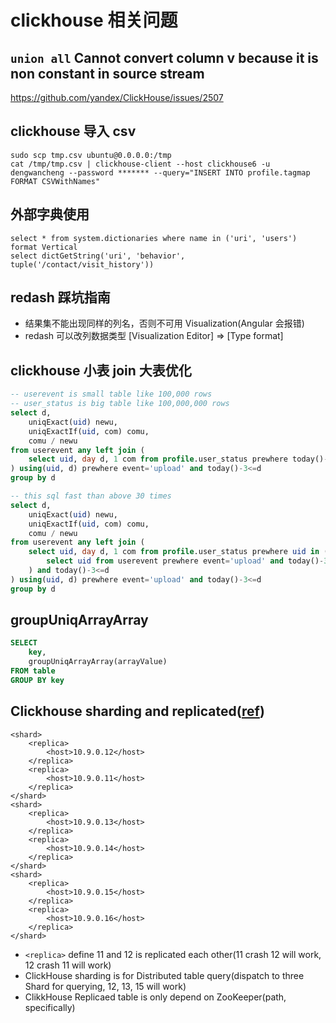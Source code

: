 # clickhouse 相关问题

## `union all` Cannot convert column v because it is non constant in source stream
https://github.com/yandex/ClickHouse/issues/2507

## clickhouse 导入 csv
```
sudo scp tmp.csv ubuntu@0.0.0.0:/tmp
cat /tmp/tmp.csv | clickhouse-client --host clickhouse6 -u dengwancheng --password ******* --query="INSERT INTO profile.tagmap FORMAT CSVWithNames"
```

## 外部字典使用
```
select * from system.dictionaries where name in ('uri', 'users') format Vertical
select dictGetString('uri', 'behavior', tuple('/contact/visit_history'))
```

## redash 踩坑指南
* 结果集不能出现同样的列名，否则不可用 Visualization(Angular 会报错)
* redash 可以改列数据类型 [Visualization Editor] ⇒ [Type format]

## clickhouse 小表 join 大表优化
```sql
-- userevent is small table like 100,000 rows
-- user_status is big table like 100,000,000 rows
select d,
    uniqExact(uid) newu,
    uniqExactIf(uid, com) comu,
    comu / newu
from userevent any left join (
    select uid, day d, 1 com from profile.user_status prewhere today()-3<=d
) using(uid, d) prewhere event='upload' and today()-3<=d
group by d

-- this sql fast than above 30 times
select d,
    uniqExact(uid) newu, 
    uniqExactIf(uid, com) comu,
    comu / newu
from userevent any left join (
    select uid, day d, 1 com from profile.user_status prewhere uid in (
        select uid from userevent prewhere event='upload' and today()-3<=d
    ) and today()-3<=d
) using(uid, d) prewhere event='upload' and today()-3<=d
group by d
```

## groupUniqArrayArray
```sql
SELECT 
    key, 
    groupUniqArrayArray(arrayValue)
FROM table 
GROUP BY key
```

## Clickhouse sharding and replicated([ref](https://zhuanlan.zhihu.com/p/37173180))
```
<shard>
    <replica>
        <host>10.9.0.12</host>
    </replica>
    <replica>
        <host>10.9.0.11</host>
    </replica>
</shard>
<shard>
    <replica>
        <host>10.9.0.13</host>
    </replica>
    <replica>
        <host>10.9.0.14</host>
    </replica>
</shard>
<shard>
    <replica>
        <host>10.9.0.15</host>
    </replica>
    <replica>
        <host>10.9.0.16</host>
    </replica>
</shard>
```
* `<replica>` define 11 and 12 is replicated each other(11 crash 12 will work, 12 crash 11 will work)
* ClickHouse sharding is for Distributed table query(dispatch to three Shard for querying, 12, 13, 15 will work)
* ClikkHouse Replicaed table is only depend on ZooKeeper(path, specifically)
